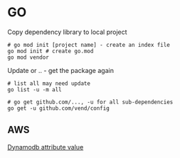 # GO

Copy dependency library to local project
```
# go mod init [project name] - create an index file
go mod init # create go.mod
go mod vendor
```

Update or .. - get the package again
```
# list all may need update
go list -u -m all

# go get github.com/..., -u for all sub-dependencies
go get -u github.com/vend/config
```

## AWS

[Dynamodb attribute value](https://docs.aws.amazon.com/amazondynamodb/latest/APIReference/API_AttributeValue.html)
